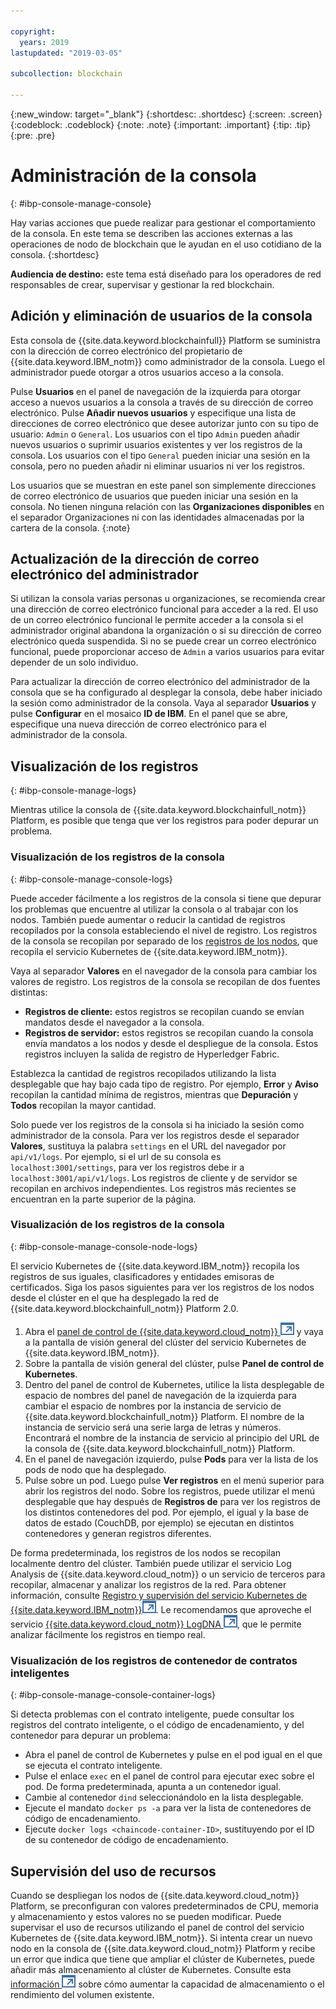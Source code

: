 ```yaml
---

copyright:
  years: 2019
lastupdated: "2019-03-05"

subcollection: blockchain

---
```


{:new_window: target="_blank"}
{:shortdesc: .shortdesc}
{:screen: .screen}
{:codeblock: .codeblock}
{:note: .note}
{:important: .important}
{:tip: .tip}
{:pre: .pre}


# Administración de la consola
{: #ibp-console-manage-console}

Hay varias acciones que puede realizar para gestionar el comportamiento de la consola. En este tema se describen las acciones externas a las operaciones de nodo de blockchain que le ayudan en el uso cotidiano de la consola.
{:shortdesc}

**Audiencia de destino:** este tema está diseñado para los operadores de red responsables de crear, supervisar y gestionar la red blockchain.

## Adición y eliminación de usuarios de la consola

Esta consola de {{site.data.keyword.blockchainfull}} Platform se suministra con la dirección de correo electrónico del propietario de {{site.data.keyword.IBM_notm}} como administrador de la consola. Luego el administrador puede otorgar a otros usuarios acceso a la consola.

Pulse **Usuarios** en el panel de navegación de la izquierda para otorgar acceso a nuevos usuarios a la consola a través de su dirección de correo electrónico. Pulse **Añadir nuevos usuarios** y especifique una lista de direcciones de correo electrónico que desee autorizar junto con su tipo de usuario: `Admin` o `General`. Los usuarios con el tipo `Admin`
pueden añadir nuevos usuarios o suprimir usuarios existentes y ver los registros de la consola. Los usuarios con el tipo `General` pueden iniciar una sesión en la consola, pero no pueden añadir ni eliminar usuarios ni ver los registros.


Los usuarios que se muestran en este panel son simplemente direcciones de correo electrónico de usuarios que pueden iniciar una sesión en la consola. No tienen ninguna relación con las **Organizaciones disponibles** en el separador Organizaciones ni con las identidades almacenadas por la cartera de la consola.
{:note}

## Actualización de la dirección de correo electrónico del administrador

Si utilizan la consola varias personas u organizaciones, se recomienda crear una dirección de correo electrónico funcional para acceder a la red. El uso de un correo electrónico funcional le permite acceder a la consola si el administrador original abandona la organización o si su dirección de correo electrónico queda suspendida. Si no se puede crear un correo electrónico funcional, puede proporcionar acceso de `Admin` a varios usuarios para evitar depender de un solo individuo.

Para actualizar la dirección de correo electrónico del administrador de la consola que se ha configurado al desplegar la consola, debe haber iniciado la sesión como administrador de la consola. Vaya al separador **Usuarios** y pulse **Configurar**
en el mosaico **ID de IBM**. En el panel que se abre, especifique una nueva dirección de correo electrónico para el administrador de la consola.

## Visualización de los registros
{: #ibp-console-manage-logs}

Mientras utilice la consola de {{site.data.keyword.blockchainfull_notm}} Platform, es posible que tenga que ver los registros para poder depurar un problema.

### Visualización de los registros de la consola
{: #ibp-console-manage-console-logs}

Puede acceder fácilmente a los registros de la consola si tiene que depurar los problemas que encuentre al utilizar la consola o al trabajar con los nodos. También puede aumentar o reducir la cantidad de registros recopilados por la consola estableciendo el nivel de registro. Los registros de la consola se recopilan por separado de los [registros de los nodos](/docs/services/blockchain/howto/ibp-console-manage.html#ibp-console-manage-console-node-logs),
que recopila el servicio Kubernetes de {{site.data.keyword.IBM_notm}}.

Vaya al separador **Valores** en el navegador de la consola para cambiar los valores de registro. Los registros de la consola se recopilan de dos fuentes distintas:

  * **Registros de cliente:** estos registros se recopilan cuando se envían mandatos desde el navegador a la consola.
  * **Registros de servidor:** estos registros se recopilan cuando la consola envía mandatos a los nodos y desde el despliegue de la consola. Estos registros incluyen la salida de registro de Hyperledger Fabric.

Establezca la cantidad de registros recopilados utilizando la lista desplegable que hay bajo cada tipo de registro. Por ejemplo, **Error**
y **Aviso** recopilan la cantidad mínima de registros, mientras que **Depuración** y **Todos** recopilan la mayor cantidad.

Solo puede ver los registros de la consola si ha iniciado la sesión como administrador de la consola. Para ver los registros desde el separador **Valores**, sustituya la palabra `settings` en el URL del navegador por `api/v1/logs`. Por ejemplo, si el url de su consola es `localhost:3001/settings`, para ver los registros debe ir a `localhost:3001/api/v1/logs`. Los registros de cliente y de servidor se recopilan en archivos independientes. Los registros más recientes se encuentran en la parte superior de la página.

### Visualización de los registros de la consola
{: #ibp-console-manage-console-node-logs}

El servicio Kubernetes de {{site.data.keyword.IBM_notm}} recopila los registros de sus iguales, clasificadores y entidades emisoras de certificados. Siga los pasos siguientes para ver los registros de los nodos desde el clúster en el que ha desplegado la red de
{{site.data.keyword.blockchainfull_notm}} Platform 2.0.

1. Abra el [panel de control de {{site.data.keyword.cloud_notm}}
![Icono de enlace externo](../images/external_link.svg "Icono de enlace externo")](https://cloud.ibm.com/resources) y vaya a la pantalla de visión general del clúster del servicio Kubernetes de {{site.data.keyword.IBM_notm}}.
2. Sobre la pantalla de visión general del clúster, pulse **Panel de control de Kubernetes**.
3. Dentro del panel de control de Kubernetes, utilice la lista desplegable de espacio de nombres del panel de navegación de la izquierda para cambiar el espacio de nombres por la instancia de servicio de {{site.data.keyword.blockchainfull_notm}} Platform. El nombre de la instancia de servicio será una serie larga de letras y números. Encontrará el nombre de la instancia de servicio al principio del URL de la consola de {{site.data.keyword.blockchainfull_notm}} Platform.
4. En el panel de navegación izquierdo, pulse **Pods** para ver la lista de los pods de nodo que ha desplegado.
5. Pulse sobre un pod. Luego pulse **Ver registros** en el menú superior para abrir los registros del nodo. Sobre los registros, puede utilizar el menú desplegable que hay después de **Registros de** para ver los registros de los distintos contenedores del pod. Por ejemplo, el igual y la base de datos de estado (CouchDB, por ejemplo) se ejecutan en distintos contenedores y generan registros diferentes.

De forma predeterminada, los registros de los nodos se recopilan localmente dentro del clúster. También puede utilizar el servicio Log Analysis de {{site.data.keyword.cloud_notm}} o un servicio de terceros para recopilar, almacenar y analizar los registros de la red. Para obtener información, consulte [Registro y supervisión del servicio Kubernetes de {{site.data.keyword.IBM_notm}}![Icono de enlace externo](../images/external_link.svg "Icono de enlace externo")](https://console.cloud.ibm.com/docs/containers?topic=containers-health#health "Registro y supervisión del servicio Kubernetes de {{site.data.keyword.IBM_notm}}"). Le recomendamos que aproveche el servicio [{{site.data.keyword.cloud_notm}} LogDNA ![Icono de enlace externo](../images/external_link.svg "Icono de enlace externo")](https://cloud.ibm.com/catalog/services/logdna "{{site.data.keyword.IBM_notm}} Log Analysis con LogDNA"), que le permite analizar fácilmente los registros en tiempo real.

### Visualización de los registros de contenedor de contratos inteligentes
{: #ibp-console-manage-console-container-logs}

Si detecta problemas con el contrato inteligente, puede consultar los registros del contrato inteligente, o el código de encadenamiento, y del contenedor para depurar un problema:

- Abra el panel de control de Kubernetes y pulse en el pod igual en el que se ejecuta el contrato inteligente.
- Pulse el enlace `exec` en el panel de control para ejecutar exec sobre el pod. De forma predeterminada, apunta a un contenedor igual.
- Cambie al contenedor `dind` seleccionándolo en la lista desplegable.
- Ejecute el mandato `docker ps -a` para ver la lista de contenedores de código de encadenamiento.
- Ejecute `docker logs <chaincode-container-ID>`, sustituyendo <chaincode-container-ID> por el ID de su contenedor de código de encadenamiento.


## Supervisión del uso de recursos

Cuando se despliegan los nodos de {{site.data.keyword.cloud_notm}} Platform, se preconfiguran con valores predeterminados de CPU, memoria y almacenamiento y estos valores no se pueden modificar. Puede supervisar el uso de recursos utilizando el panel de control del servicio Kubernetes de {{site.data.keyword.IBM_notm}}. Si intenta crear un nuevo nodo en la consola de {{site.data.keyword.cloud_notm}} Platform y recibe un error que indica que tiene que ampliar el clúster de Kubernetes, puede añadir más almacenamiento al clúster de Kubernetes. Consulte esta [información ![Icono de enlace externo](../images/external_link.svg "Icono de enlace externo")](https://cloud.ibm.com/docs/containers/cs_storage_file.html#change_storage_configuration "Cambio del tamaño e IPS del dispositivo de almacenamiento existente") sobre cómo aumentar la capacidad de almacenamiento o el rendimiento del volumen existente.
